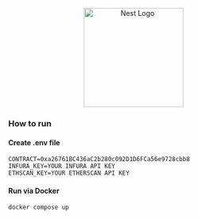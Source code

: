 <p align="center">
  <a href="http://nestjs.com/" target="blank"><img src="https://nestjs.com/img/logo-small.svg" width="200" alt="Nest Logo" /></a>
</p>

### How to run

#### Create .env file

```
CONTRACT=0xa26761BC436aC2b280c092D1D6FCa56e9728cbb8
INFURA_KEY=YOUR INFURA API KEY
ETHSCAN_KEY=YOUR ETHERSCAN API KEY
```
#### Run via Docker
```console
docker compose up
```


